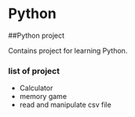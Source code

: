 # Python

##Python project

Contains project for learning Python.
### list of project

- Calculator
- memory game
- read and manipulate csv file

